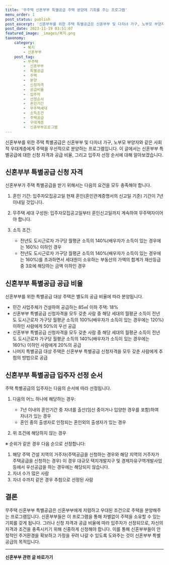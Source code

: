```yaml
---
title: '무주택 신혼부부 특별공급 주택 분양에 기회를 주는 프로그램'
menu_order: 1
post_status: publish
post_excerpt: '신혼부부를 위한 주택 특별공급은 신혼부부 및 다자녀 가구, 노부모 부양자와 같은 사회적 우대계층에게 주택을 우선적으로 분양하는 프로그램입니다. 이 글에서는 신혼부부 특별공급에 대한 신청 자격과 공급 비율, 그리고 입주자 선정 순서에 대해 알아보겠습니다.'
post_date: 2023-11-19 03:51:07
featured_image: _images/복지.png
taxonomy:
    category:
        - 복지
        - 신혼부부
    post_tag:
        - 무주택
        -  신혼부부
        -  특별공급
        -  주택
        -  분양
        -  신청자격
        -  공급비율
        -  입주자
        -  선정순서
        -  혼인기간
        -  무주택세대
        -  소득조건
        -  주택공급
        -  우대계층
        -  신혼부부프로그램
---
```



신혼부부를 위한 주택 특별공급은 신혼부부 및 다자녀 가구, 노부모 부양자와 같은 사회적 우대계층에게 주택을 우선적으로 분양하는 프로그램입니다. 이 글에서는 신혼부부 특별공급에 대한 신청 자격과 공급 비율, 그리고 입주자 선정 순서에 대해 알아보겠습니다.

## 신혼부부 특별공급 신청 자격

신혼부부가 주택 특별공급을 받기 위해서는 다음의 요건을 모두 충족해야 합니다.

1. 혼인 기간: 입주자모집공고일 현재 혼인(혼인관계증명서의 신고일 기준) 기간이 7년 이내일 것입니다.

2. 무주택 세대 구성원: 입주자모집공고일부터 혼인신고일까지 계속하여 무주택자이어야 합니다.

3. 소득 조건:
    - 전년도 도시근로자 가구당 월평균 소득의 140%(배우자가 소득이 있는 경우에는 160%) 이하인 경우
    - 전년도 도시근로자 가구당 월평균 소득의 140%(배우자가 소득이 있는 경우에는 160%)를 초과하면서 세대원이 소유하는 부동산의 가액의 합계가 재산등급 중 3호에 해당하는 금액 이하인 경우

## 신혼부부 특별공급 공급 비율

신혼부부를 위한 특별공급 대상 주택은 별도의 공급 비율에 따라 분양됩니다.

- 민간 사업주체가 건설하여 공급하는 85㎡ 이하 주택: 18%
- 신혼부부 특별공급 신청자격을 모두 갖춘 사람 중 해당 세대의 월평균 소득이 전년도 도시근로자 가구당 월평균 소득의 100%(배우자가 소득이 있는 경우에는 120%) 이하인 사람에게 50%의 우선 공급
- 신혼부부 특별공급 신청자격을 모두 갖춘 사람 중 해당 세대의 월평균 소득이 전년도 도시근로자 가구당 월평균 소득의 140%(배우자가 소득이 있는 경우에는 160%) 이하인 사람에게 20%의 공급
- 나머지 특별공급 대상 주택은 신혼부부 특별공급 신청자격을 모두 갖춘 사람에게 추첨의 방법으로 공급

## 신혼부부 특별공급 입주자 선정 순서

주택 특별공급의 입주자는 다음의 순서에 따라 선정됩니다.

1. 다음의 어느 하나에 해당하는 경우:
   - 7년 이내의 혼인기간 중 자녀를 출산(임신 중이거나 입양한 경우를 포함)하여 자녀가 있는 경우
   - 혼인 중의 출생자로 인정되는 혼인외의 출생자가 있는 경우

2. 위 조건에 해당하지 않는 경우

※ 순위가 같은 경우 다음 순으로 선정합니다:
1. 해당 주택 건설 지역의 거주자(주택공급을 신청하는 경우와 해당 지역의 거주자가 주택공급을 신청하는 경우)
   이 경우 대규모 택지개발지구 및 경제자유구역개발사업 등에서 우선공급을 하는 경우에는 해당되지 않습니다.
2. 자녀 수가 많은 사람
3. 자녀 수까지 같은 경우 추첨으로 선정된 사람

## 결론

무주택 신혼부부 특별공급은 신혼부부에게 저렴하고 우대된 조건으로 주택을 분양해주는 프로그램입니다. 신혼부부들은 이 프로그램을 통해 차별없이 주택을 소유할 수 있는 기회를 갖게 됩니다. 그러나 신청 자격과 공급 비율에 따라 입주자가 선정되므로, 자신의 자격과 조건을 충족시키기 위해 신중하게 신청해야 합니다. 이를 통해 신혼부부들이 안정적인 주거환경을 확보하고 가정을 꾸려 나갈 수 있도록 도와주는 것이 신혼부부 특별공급의 목적입니다.
<!-- wp:separator -->
<hr class="wp-block-separator has-alpha-channel-opacity"/>
<!-- /wp:separator -->

<!-- wp:group {"backgroundColor":"base","layout":{"type":"constrained"}} -->
<div class="wp-block-group has-base-background-color has-background"><!-- wp:paragraph {"align":"center","fontSize":"medium"} -->
<p class="has-text-align-center has-large-font-size"><strong>신혼부부 관련 글 바로가기</strong></p>
<!-- /wp:paragraph -->


<!-- wp:latest-posts
{"categories":[{"id":22936,"count":19,"description":"","link":"https://uknowlaw.com/category/%ec%8b%a0%ed%98%bc%eb%b6%80%eb%b6%80/","name":"신혼부부","slug":"신혼부부","taxonomy":"category","parent":0,"meta":[],"_links":{"self":[{"href":"https://uknowlaw.com/wp-json/wp/v2/categories/22936"}],"collection":[{"href":"https://uknowlaw.com/wp-json/wp/v2/categories"}],"about":[{"href":"https://uknowlaw.com/wp-json/wp/v2/taxonomies/category"}],"wp:post_type":[{"href":"https://uknowlaw.com/wp-json/wp/v2/posts?categories=22936"}],"curies":[{"name":"wp","href":"https://api.w.org/{rel}","templated":true}]}}],"postsToShow":100,"excerptLength":28,"postLayout":"grid","columns":2,"featuredImageAlign":"left","featuredImageSizeSlug":"large","fontSize":"small"} /--></div>
<!-- /wp:group -->